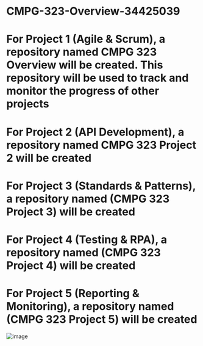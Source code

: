 # CMPG-323-Overview-34425039
# For Project 1 (Agile & Scrum),  a repository named CMPG 323 Overview will be created. This repository will be used to track and monitor the progress of other projects
# For Project 2 (API Development), a repository named CMPG 323 Project 2 will be created
# For Project 3 (Standards & Patterns), a repository named (CMPG 323 Project 3) will be created
# For Project 4 (Testing & RPA), a repository named (CMPG 323 Project 4) will be created
# For Project 5 (Reporting & Monitoring), a repository named (CMPG 323 Project 5) will be created

![image](https://user-images.githubusercontent.com/91734031/185283060-7567cfef-7d29-4fb0-95a0-a87ea2473114.png)

